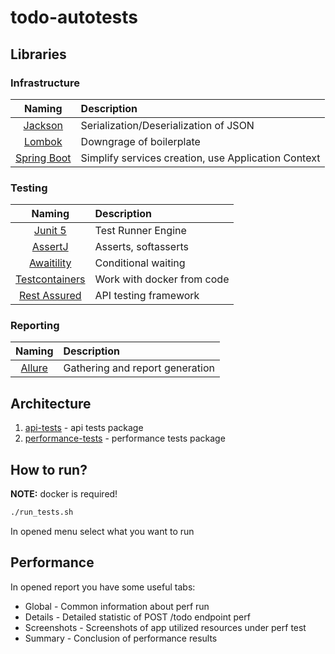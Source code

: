 # todo-autotests

## Libraries

### Infrastructure

|                                Naming                                | Description                                         |
|:--------------------------------------------------------------------:|:----------------------------------------------------|
|         [Jackson](https://github.com/FasterXML/jackson-docs)         | Serialization/Deserialization of JSON               |
|            [Lombok](https://projectlombok.org/features/)             | Downgrage of boilerplate                            |
| [Spring Boot](https://docs.spring.io/spring-boot/documentation.html) | Simplify services creation, use Application Context |

### Testing

|                            Naming                            | Description                |
|:------------------------------------------------------------:|:---------------------------|
| [Junit 5](https://junit.org/junit5/docs/current/user-guide/) | Test Runner Engine         |
|          [AssertJ](https://assertj.github.io/doc/)           | Asserts, softasserts       |
|           [Awaitility](http://www.awaitility.org/)           | Conditional waiting        |
|      [Testcontainers](https://java.testcontainers.org/)      | Work with docker from code |
|           [Rest Assured](https://rest-assured.io/)           | API testing framework      |

### Reporting

|                  Naming                  | Description                     |
|:----------------------------------------:|:--------------------------------|
| [Allure](https://allurereport.org/docs/) | Gathering and report generation |

## Architecture

1. [api-tests](api-tests) - api tests package
2. [performance-tests](performance-tests) - performance tests package

## How to run?

**NOTE:** docker is required!

```bash
./run_tests.sh
```

In opened menu select what you want to run

## Performance

In opened report you have some useful tabs:
- Global - Common information about perf run
- Details - Detailed statistic of POST /todo endpoint perf
- Screenshots - Screenshots of app utilized resources under perf test
- Summary - Conclusion of performance results



